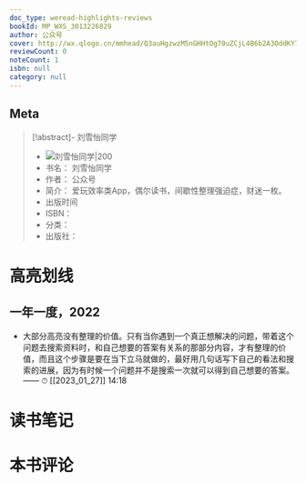 ```yaml
---
doc_type: weread-highlights-reviews
bookId: MP_WXS_3013226829
author: 公众号
cover: http://wx.qlogo.cn/mmhead/Q3auHgzwzM5nGHHtOg70uZCjL4B6b2A3OddKY7h1GF0NMfqjYKF42A/0
reviewCount: 0
noteCount: 1
isbn: null
category: null
---
```

## Meta
> [!abstract]- 刘雪怡同学
> - ![ 刘雪怡同学|200](http://wx.qlogo.cn/mmhead/Q3auHgzwzM5nGHHtOg70uZCjL4B6b2A3OddKY7h1GF0NMfqjYKF42A/0)
> - 书名： 刘雪怡同学
> - 作者： 公众号
> - 简介： 爱玩效率类App，偶尔读书，间歇性整理强迫症，财迷一枚。
> - 出版时间 
> - ISBN： 
> - 分类： 
> - 出版社： 

# 高亮划线

## 一年一度，2022

- 大部分高亮没有整理的价值。只有当你遇到一个真正想解决的问题，带着这个问题去搜索资料时，和自己想要的答案有关系的那部分内容，才有整理的价值，而且这个步骤是要在当下立马就做的，最好用几句话写下自己的看法和搜索的进展，因为有时候一个问题并不是搜索一次就可以得到自己想要的答案。  —— ⏱ [[2023_01_27]] 14:18

# 读书笔记

# 本书评论
